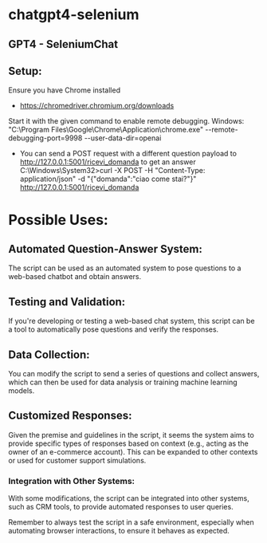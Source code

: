 # chatgpt4-selenium
## GPT4 - SeleniumChat 

## Setup:
Ensure you have Chrome installed
- https://chromedriver.chromium.org/downloads

Start it with the given command to enable remote debugging.
Windows:
"C:\\Program Files\\Google\\Chrome\\Application\\chrome.exe" --remote-debugging-port=9998 --user-data-dir=openai


- You can send a POST request with a different question payload to http://127.0.0.1:5001/ricevi_domanda to get an answer
C:\Windows\System32>curl -X POST -H "Content-Type: application/json" -d "{\"domanda\":\"ciao come stai?\"}" http://127.0.0.1:5001/ricevi_domanda

# Possible Uses:
## Automated Question-Answer System:
The script can be used as an automated system to pose questions to a web-based chatbot and obtain answers.

## Testing and Validation:
If you're developing or testing a web-based chat system, this script can be a tool to automatically pose questions and verify the responses.

## Data Collection:
You can modify the script to send a series of questions and collect answers, which can then be used for data analysis or training machine learning models.

## Customized Responses:
Given the premise and guidelines in the script, it seems the system aims to provide specific types of responses based on context (e.g., acting as the owner of an e-commerce account). This can be expanded to other contexts or used for customer support simulations.

### Integration with Other Systems:
With some modifications, the script can be integrated into other systems, such as CRM tools, to provide automated responses to user queries.

Remember to always test the script in a safe environment, especially when automating browser interactions, to ensure it behaves as expected.
